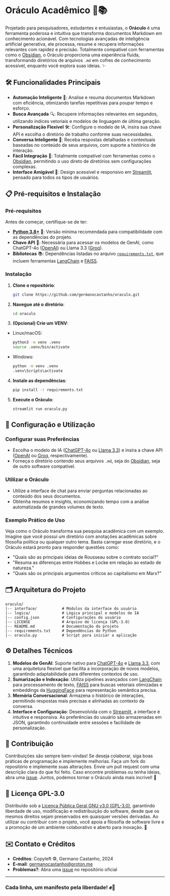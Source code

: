 # **Oráculo Acadêmico** 🤖📚

Projetado para pesquisadores, estudantes e entusiastas, o **Oráculo** é uma ferramenta poderosa e intuitiva que transforma documentos Markdown em conhecimento acionável. Com tecnologias avançadas de inteligência artificial generativa, ele processa, resume e recupera informações relevantes com rapidez e precisão. Totalmente compatível com ferramentas como o [Obsidian](https://obsidian.md/), o Oráculo proporciona uma experiência fluida, transformando diretórios de arquivos `.md` em cofres de conhecimento acessível, enquanto você explora suas ideias. ✨

## 🛠️ Funcionalidades Principais

- **Automação Inteligente** 🚀: Analise e resuma documentos Markdown com eficiência, otimizando tarefas repetitivas para poupar tempo e esforço.
- **Busca Avançada** 🔍: Recupere informações relevantes em segundos, utilizando índices vetoriais e modelos de linguagem de última geração.
- **Personalização Flexível** 🛠️: Configure o modelo de IA, insira sua chave API e escolha o diretório de trabalho conforme suas necessidades.
- **Conversa Inteligente** 💬: Receba respostas detalhadas e contextuais baseadas no conteúdo de seus arquivos, com suporte a histórico de interação.
- **Fácil Integração** 🤝: Totalmente compatível com ferramentas como o [Obsidian](https://obsidian.md/), permitindo o uso direto de diretórios sem configurações complexas.
- **Interface Amigável** 🎨: Design acessível e responsivo em [Streamlit](https://streamlit.io/), pensado para todos os tipos de usuários.

## 📋 Pré-requisitos e Instalação

### **Pré-requisitos**

Antes de começar, certifique-se de ter:
- [**Python 3.8+**](https://www.python.org/) 🐍: Versão mínima recomendada para compatibilidade com as dependências do projeto.  
- **Chave API** 🔑: Necessária para acessar os modelos de GenAI, como ChatGPT-4o ([OpenAI](https://openai.com/)) ou Llama 3.3 ([Groq](https://groq.com/)).
- **Bibliotecas** 📚: Dependências listadas no arquivo [`requirements.txt`](requirements.txt), que incluem ferramentas [LangChain](https://www.langchain.com/) e [FAISS](https://faiss.ai/).

### **Instalação**

1. **Clone o repositório**:
   ```bash
   git clone https://github.com/germanocastanho/oraculo.git
   ```
2. **Navegue até o diretório**:
   ```bash
   cd oraculo
   ```
3. **(Opcional) Crie um VENV**:

- Linux/macOS:
   ```bash
   python3 -m venv .venv
   source .venv/bin/activate
   ```
   
- Windows:
   ```cmd
   python -m venv .venv
   .venv\Scripts\activate
   ```

4. **Instale as dependências**:
   ```bash
   pip install -r requirements.txt
   ```
5. **Execute o Oráculo**:
   ```bash
   streamlit run oraculo.py
   ```

## 🚀 Configuração e Utilização

### **Configurar suas Preferências**

- Escolha o modelo de IA ([ChatGPT-4o](https://openai.com/index/hello-gpt-4o/) ou [Llama 3.3](https://www.llama.com/docs/model-cards-and-prompt-formats/llama3_3/)) e insira a chave API ([OpenAI](https://openai.com/) ou [Groq](https://groq.com/), respectivamente).
- Forneça o diretório contendo seus arquivos `.md`, seja do [Obsidian](https://obsidian.md/), seja de outro software compatível.

### **Utilizar o Oráculo**

- Utilize a interface de chat para enviar perguntas relacionadas ao conteúdo dos seus documentos.
- Obtenha resumos e insights, economizando tempo com a análise automatizada de grandes volumes de texto.

### **Exemplo Prático de Uso**

Veja como o Oráculo transforma sua pesquisa acadêmica com um exemplo. Imagine que você possui um diretório com anotações acadêmicas sobre filosofia política ou qualquer outro tema. Basta carregar esse diretório, e o Oráculo estará pronto para responder questões como:

- "Quais são as principais ideias de Rousseau sobre o contrato social?"
- "Resuma as diferenças entre Hobbes e Locke em relação ao estado de natureza."
- "Quais são os principais argumentos críticos ao capitalismo em Marx?"

## 🗂️ Arquitetura do Projeto

```
oraculo/
|-- interface/           # Módulos da interface do usuário
|-- logica/              # Lógica principal e modelos de IA
|-- config.json          # Configurações do usuário
|-- LICENSE              # Arquivo de licença (GPL-3.0)
|-- README.md            # Documentação do projeto
|-- requirements.txt     # Dependências do Python
|-- oraculo.py           # Script para iniciar a aplicação
```

## ⚙️ Detalhes Técnicos

1. **Modelos de GenAI**: Suporte nativo para [ChatGPT-4o](https://openai.com/index/hello-gpt-4o/) e [Llama 3.3](https://www.llama.com/docs/model-cards-and-prompt-formats/llama3_3/), com uma arquitetura flexível que facilita a incorporação de novos modelos, garantindo adaptabilidade para diferentes contextos de uso.
2. **Sumarização e Indexação**: Utiliza pipelines avançados com [LangChain](https://www.langchain.com/) para processamento de texto, [FAISS](https://faiss.ai/) para buscas vetoriais otimizadas e embeddings da [HuggingFace](https://huggingface.co/blog/getting-started-with-embeddings) para representação semântica precisa.
3. **Memória Conversacional**: Armazena o histórico de interações, permitindo respostas mais precisas e alinhadas ao contexto da conversa.
4. **Interface e Configuração**: Desenvolvida com o [Streamlit](https://streamlit.io/), a interface é intuitiva e responsiva. As preferências do usuário são armazenadas em JSON, garantindo continuidade entre sessões e facilidade de personalização.

## 🤝 Contribuição

Contribuições são sempre bem-vindas! Se deseja colaborar, siga boas práticas de programação e implemente melhorias. Faça um fork do repositório e implemente suas alterações. Envie um pull request com uma descrição clara do que foi feito. Caso encontre problemas ou tenha ideias, abra uma [issue](https://github.com/germanocastanho/oraculo/issues). Juntos, podemos tornar o Oráculo ainda mais incrível! 🚀

## 📜 Licença GPL-3.0

Distribuído sob a [Licença Pública Geral GNU v3.0 (GPL-3.0)](https://www.gnu.org/licenses/gpl-3.0.html), garantindo liberdade de uso, modificação e redistribuição do software, desde que os mesmos direitos sejam preservados em quaisquer versões derivadas. Ao utilizar ou contribuir com o projeto, você apoia a filosofia de software livre e a promoção de um ambiente colaborativo e aberto para inovação. 🔬

## ✉️ Contato e Créditos

- **Créditos**: Copyleft 🄯, Germano Castanho, 2024
- **E-mail**: [germanocastanho@proton.me](mailto:germanocastanho@proton.me)
- **Problemas?**: Abra uma [issue](https://github.com/germanocastanho/oraculo/issues) no repositório oficial

---

### **Cada linha, um manifesto pela liberdade!** ✊🏴